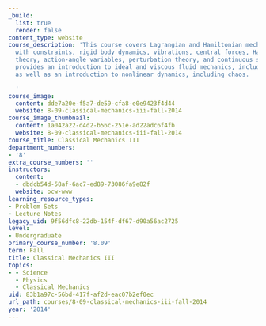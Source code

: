 ```yaml
---
_build:
  list: true
  render: false
content_type: website
course_description: 'This course covers Lagrangian and Hamiltonian mechanics, systems
  with constraints, rigid body dynamics, vibrations, central forces, Hamilton-Jacobi
  theory, action-angle variables, perturbation theory, and continuous systems. It
  provides an introduction to ideal and viscous fluid mechanics, including turbulence,
  as well as an introduction to nonlinear dynamics, including chaos.

  '
course_image:
  content: dde7a20e-f5a7-de59-cfa8-e0e9423f4d44
  website: 8-09-classical-mechanics-iii-fall-2014
course_image_thumbnail:
  content: 1a042a22-d4d2-b56c-251e-ad22adc6f4fb
  website: 8-09-classical-mechanics-iii-fall-2014
course_title: Classical Mechanics III
department_numbers:
- '8'
extra_course_numbers: ''
instructors:
  content:
  - dbdcb54d-58af-6ac7-ed89-73086fa9e82f
  website: ocw-www
learning_resource_types:
- Problem Sets
- Lecture Notes
legacy_uid: 9f56dfc8-22db-154f-df67-d90a56ac2725
level:
- Undergraduate
primary_course_number: '8.09'
term: Fall
title: Classical Mechanics III
topics:
- - Science
  - Physics
  - Classical Mechanics
uid: 83b1a97c-56bd-417f-af2d-eac07b2ef0ec
url_path: courses/8-09-classical-mechanics-iii-fall-2014
year: '2014'
---
```

